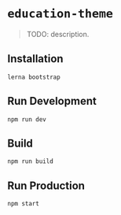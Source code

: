 # `education-theme`

> TODO: description.

## Installation

```
lerna bootstrap
```

## Run Development

```
npm run dev
```

## Build

```
npm run build
```

## Run Production

```
npm start
```
